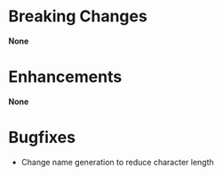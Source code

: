 # Breaking Changes

**None**

# Enhancements

**None**

# Bugfixes

- Change name generation to reduce character length
